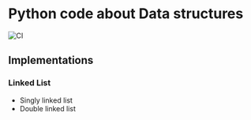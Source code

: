 # Python code about Data structures

![CI](https://github.com/xico-labs/data_structures_and_algorithms/workflows/CI/badge.svg?branch=master)




## Implementations

### Linked List

* Singly linked list
* Double linked list

